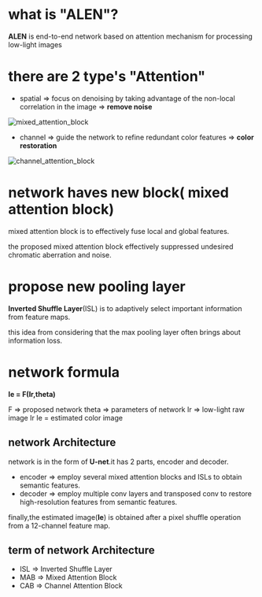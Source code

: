 # what is "ALEN"?

 **ALEN** is end-to-end network based on attention mechanism for processing low-light images

# there are 2 type's "Attention"

* spatial => focus on denoising by taking advantage of the non-local correlation in the image => **remove noise**

![mixed_attention_block](https://user-imgaes.githubusercontent.com/57025585/96367007-30fb5680-1186-11eb-9d3f-8e42d2af50f0.png)

* channel => guide the network to refine redundant color features => **color restoration**

![channel_attention_block](https://user-images.githubusercontent.com/57025585/96366959-e548ad00-1185-11eb-9f56-15367d19dba5.png)

# network haves new block( mixed attention block)

mixed attention block is to effectively fuse local and global features.

the proposed mixed attention block effectively suppressed undesired chromatic aberration and noise.

# propose new pooling layer

**Inverted Shuffle Layer**(ISL) is to adaptively select important information from feature maps.

this idea from considering that the max pooling layer often brings about information loss.

# network formula

**Ie = F(Ir,theta)**

F => proposed network
theta => parameters of network
Ir => low-light raw image Ir
Ie = estimated color image

## network Architecture

network is in the form of **U-net**.it has 2 parts, encoder and decoder.

* encoder => employ several mixed attention blocks and ISLs to obtain semantic features.
* decoder => employ multiple conv layers and transposed conv to restore high-resolution features from semantic features.

 finally,the estimated image(**Ie**) is obtained after a pixel shuffle operation from a 12-channel feature map.

## term of network Architecture

* ISL => Inverted Shuffle Layer
* MAB => Mixed Attention Block
* CAB => Channel Attention Block


